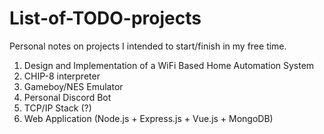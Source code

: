 # List-of-TODO-projects

Personal notes on projects I intended to start/finish in my free time.

1. Design and Implementation of a WiFi Based Home Automation System
2. CHIP-8 interpreter
3. Gameboy/NES Emulator
4. Personal Discord Bot
5. TCP/IP Stack (?)
6. Web Application (Node.js + Express.js + Vue.js + MongoDB)
